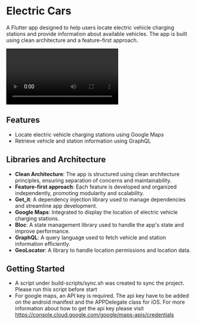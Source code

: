 # Electric Cars

A Flutter app designed to help users locate electric vehicle charging stations and provide information about available vehicles. The app is built using clean architecture and a feature-first approach.

![App Screenshots](./docs/app_screenshots.webm)

## Features

- Locate electric vehicle charging stations using Google Maps
- Retrieve vehicle and station information using GraphQL

## Libraries and Architecture

- **Clean Architecture**: The app is structured using clean architecture principles, ensuring separation of concerns and maintainability.
- **Feature-first approach**: Each feature is developed and organized independently, promoting modularity and scalability.
- **Get_it**: A dependency injection library used to manage dependencies and streamline app development.
- **Google Maps**: Integrated to display the location of electric vehicle charging stations.
- **Bloc**: A state management library used to handle the app's state and improve performance.
- **GraphQL**: A query language used to fetch vehicle and station information efficiently.
- **GeoLocator**: A library to handle location permissions and location data.

## Getting Started

- A script under build-scripts/sync.sh was created to sync the project. Please run this script before start
- For google maps, an API key is required. The api key have to be added on the android manifest and the APPDelegate class for iOS. For more information about how to get the api key please visit https://console.cloud.google.com/google/maps-apis/credentials 

